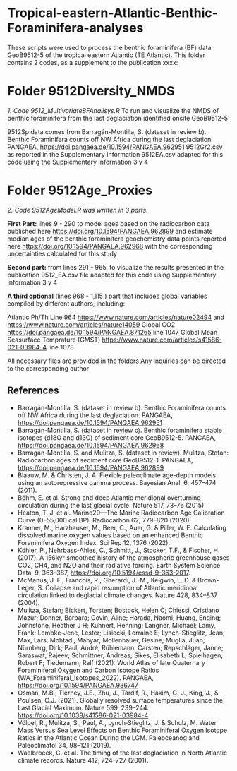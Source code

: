# Tropical-eastern-Atlantic-Benthic-Foraminifera-analyses
These scripts were used to process the benthic foraminifera (BF) data GeoB9512-5 of the tropical eastern Atlantic (TE Atlantic).
This folder contains 2 codes, as a supplement to the publication xxxx:

# Folder 9512Diversity_NMDS

_1. Code 9512_MultivariateBFAnalisys.R_
To run and visualize the NMDS of benthic foraminifera from the last deglaciation identified onsite GeoB9512-5

9512Sp data comes from Barragán-Montilla, S. (dataset in review b). Benthic Foraminifera counts off NW Africa during the last deglaciation. PANGAEA, https://doi.pangaea.de/10.1594/PANGAEA.962951
9512Gr2.csv as reported in the Supplementary Information
9512EA.csv adapted for this code using the Supplementary Information 3 y 4

# Folder 9512Age_Proxies

_2. Code 9512AgeModel.R was written in 3 parts._

**First Part:** lines 9 - 290 to model ages based on the radiocarbon data published here https://doi.org/10.1594/PANGAEA.962899 
and estimate median ages of the benthic foraminifera geochemistry data points reported here https://doi.org/10.1594/PANGAEA.962968 
with the corresponding uncertainties calculated for this study

**Second part:** from lines 291 - 965, to visualize the results presented in the publication
9512_EA.csv file adapted for this code using Supplementary Information 3 y 4

**A third optional** (lines 968 - 1,115 ) part that includes global variables compiled by different authors, including:

Atlantic Ph/Th Line 964 https://www.nature.com/articles/nature02494 and https://www.nature.com/articles/nature14059
Global CO2 https://doi.pangaea.de/10.1594/PANGAEA.871265 line 1047
Global Mean Seasurface Temprature (GMST) https://www.nature.com/articles/s41586-021-03984-4 line 1078

All necessary files are provided in the folders
Any inquiries can be directed to the corresponding author

## References

- Barragán-Montilla, S. (dataset in review b). Benthic Foraminifera counts off NW Africa during the last deglaciation. PANGAEA, https://doi.pangaea.de/10.1594/PANGAEA.962951
- Barragán-Montilla, S. (dataset in review c). Benthic foraminifera stable isotopes (d18O and d13C) of sediment core GeoB9512-5. PANGAEA, https://doi.pangaea.de/10.1594/PANGAEA.962968
- Barragán-Montilla, S. and Mulitza, S. (dataset in review). Mulitza, Stefan: Radiocarbon ages of sediment core GeoB9512-1. PANGAEA, https://doi.pangaea.de/10.1594/PANGAEA.962899
- Blaauw, M. & Christen, J. A. Flexible paleoclimate age-depth models using an autoregressive gamma process. Bayesian Anal. 6, 457–474 (2011).
- Böhm, E. et al. Strong and deep Atlantic meridional overturning circulation during the last glacial cycle. Nature 517, 73–76 (2015).
- Heaton, T. J. et al. Marine20—The Marine Radiocarbon Age Calibration Curve (0–55,000 cal BP). Radiocarbon 62, 779–820 (2020).
- Kranner, M., Harzhauser, M., Beer, C., Auer, G. & Piller, W. E. Calculating dissolved marine oxygen values based on an enhanced Benthic Foraminifera Oxygen Index. Sci Rep 12, 1376 (2022).
- Köhler, P., Nehrbass-Ahles, C., Schmitt, J., Stocker, T.F., & Fischer, H. (2017). A 156kyr smoothed history of the atmospheric greenhouse gases CO2, CH4, and N2O and their radiative forcing. Earth System Science Data, 9, 363–387, https://doi.org/10.5194/essd-9-363-2017.
- McManus, J. F., Francois, R., Gherardi, J.-M., Keigwin, L. D. & Brown-Leger, S. Collapse and rapid resumption of Atlantic meridional circulation linked to deglacial climate changes. Nature 428, 834–837 (2004).
- Mulitza, Stefan; Bickert, Torsten; Bostock, Helen C; Chiessi, Cristiano Mazur; Donner, Barbara; Govin, Aline; Harada, Naomi; Huang, Enqing; Johnstone, Heather J H; Kuhnert, Henning; Langner, Michael; Lamy, Frank; Lembke-Jene, Lester; Lisiecki, Lorraine E; Lynch-Stieglitz, Jean; Max, Lars; Mohtadi, Mahyar; Mollenhauer, Gesine; Muglia, Juan; Nürnberg, Dirk; Paul, André; Rühlemann, Carsten; Repschläger, Janne; Saraswat, Rajeev; Schmittner, Andreas; Sikes, Elisabeth L; Spielhagen, Robert F; Tiedemann, Ralf (2021): World Atlas of late Quaternary Foraminiferal Oxygen and Carbon Isotope Ratios (WA_Foraminiferal_Isotopes_2022). PANGAEA, https://doi.org/10.1594/PANGAEA.936747 
- Osman, M.B., Tierney, J.E., Zhu, J., Tardif, R., Hakim, G. J., King, J., & Poulsen, C.J. (2021). Globally resolved surface temperatures since the Last Glacial Maximum. Nature 599, 239–244. https://doi.org/10.1038/s41586-021-03984-4
- Völpel, R., Mulitza, S., Paul, A., Lynch‐Stieglitz, J. & Schulz, M. Water Mass Versus Sea Level Effects on Benthic Foraminiferal Oxygen Isotope Ratios in the Atlantic Ocean During the LGM. Paleoceanog and Paleoclimatol 34, 98–121 (2019).
- Waelbroeck, C. et al. The timing of the last deglaciation in North Atlantic climate records. Nature 412, 724–727 (2001).

